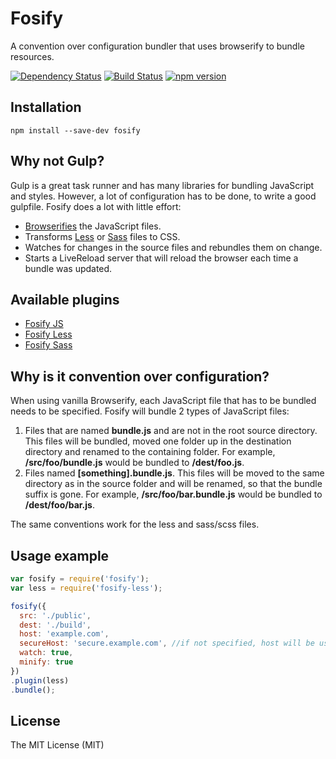 # Fosify

A convention over configuration bundler that uses browserify to bundle resources.

[![Dependency Status](https://david-dm.org/zkochan/fosify/status.svg?style=flat)](https://david-dm.org/zkochan/fosify) 
[![Build Status](https://travis-ci.org/zkochan/fosify.svg)](https://travis-ci.org/zkochan/fosify)
[![npm version](https://badge.fury.io/js/fosify.svg)](http://badge.fury.io/js/fosify)


## Installation

```
npm install --save-dev fosify
```


## Why not Gulp?

Gulp is a great task runner and has many libraries for bundling JavaScript and styles. However, a lot of configuration has to be done, to write a good gulpfile. Fosify does a lot with little effort:

* [Browserifies](http://browserify.org/) the JavaScript files.
* Transforms [Less](http://lesscss.org/) or [Sass](http://sass-lang.com/) files to CSS.
* Watches for changes in the source files and rebundles them on change.
* Starts a LiveReload server that will reload the browser each time a bundle was updated.


## Available plugins

* [Fosify JS](https://github.com/zkochan/fosify-js)
* [Fosify Less](https://github.com/zkochan/fosify-less)
* [Fosify Sass](https://github.com/zkochan/fosify-sass)


## Why is it convention over configuration?

When using vanilla Browserify, each JavaScript file that has to be bundled needs to be specified. Fosify will bundle 2 types of JavaScript files:

1. Files that are named **bundle.js** and are not in the root source directory. This files will be bundled, moved one folder up in the destination directory and renamed to the containing folder. For example, **/src/foo/bundle.js** would be bundled to **/dest/foo.js**.
2. Files named **[something].bundle.js**. This files will be moved to the same directory as in the source folder and will be renamed, so that the bundle suffix is gone. For example, **/src/foo/bar.bundle.js** would be bundled to **/dest/foo/bar.js**.

The same conventions work for the less and sass/scss files.


## Usage example

``` js
var fosify = require('fosify');
var less = require('fosify-less');

fosify({
  src: './public',
  dest: './build',
  host: 'example.com',
  secureHost: 'secure.example.com', //if not specified, host will be used for secure as well.
  watch: true,
  minify: true
})
.plugin(less)
.bundle();
```


## License

The MIT License (MIT)
